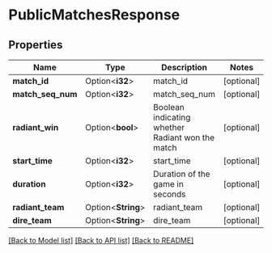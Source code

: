 # PublicMatchesResponse

## Properties

Name | Type | Description | Notes
------------ | ------------- | ------------- | -------------
**match_id** | Option<**i32**> | match_id | [optional]
**match_seq_num** | Option<**i32**> | match_seq_num | [optional]
**radiant_win** | Option<**bool**> | Boolean indicating whether Radiant won the match | [optional]
**start_time** | Option<**i32**> | start_time | [optional]
**duration** | Option<**i32**> | Duration of the game in seconds | [optional]
**radiant_team** | Option<**String**> | radiant_team | [optional]
**dire_team** | Option<**String**> | dire_team | [optional]

[[Back to Model list]](../README.md#documentation-for-models) [[Back to API list]](../README.md#documentation-for-api-endpoints) [[Back to README]](../README.md)


